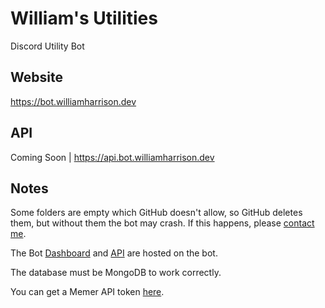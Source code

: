 # William's Utilities
Discord Utility Bot

## Website
https://bot.williamharrison.dev

## API
Coming Soon | https://api.bot.williamharrison.dev

## Notes
Some folders are empty which GitHub doesn't allow, so GitHub deletes them, but without them the bot may crash.
If this happens, please [contact me](mailto:william@williamharrison.dev).

The Bot [Dashboard](https://bot.williamharrison.dev) and [API](https://api.bot.williamharrison.dev) are hosted on the bot.

The database must be MongoDB to work correctly.

You can get a Memer API token [here](http://memer-api.js.org/).
